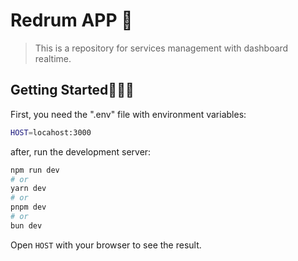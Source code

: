 # Redrum APP 🎲
> This is a repository for services management with dashboard realtime.

## Getting Started🧑🏾‍💻

First, you need the ".env" file with environment variables:

```bash
HOST=locahost:3000
```

after, run the development server:

```bash
npm run dev
# or
yarn dev
# or
pnpm dev
# or
bun dev
```

Open ```HOST``` with your browser to see the result.
